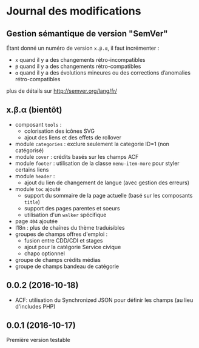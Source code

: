# Journal des modifications

## Gestion sémantique de version "SemVer"

Étant donné un numéro de version `x.β.α`, il faut incrémenter :
* `x` quand il y a des changements rétro-incompatibles
* `β` quand il y a des changements rétro-compatibles
* `α` quand il y a des évolutions mineures ou des corrections d’anomalies rétro-compatibles

plus de détails sur http://semver.org/lang/fr/

## x.β.α (bientôt)

* composant `tools` :
  * colorisation des icônes SVG
  * ajout des liens et des effets de rollover
* module `categories` : exclure seulement la categorie ID=1 (non catégorisé)
* module `cover` : crédits basés sur les champs ACF
* module `footer` : utilisation de la classe `menu-item-more` pour styler certains liens
* module `header` :
  * ajout du lien de changement de langue (avec gestion des erreurs)
* module `toc` ajouté
  * support du sommaire de la page actuelle (basé sur les composants `title`)
  * support des pages parentes et soeurs
  * utilisation d'un `walker` spécifique
* page `404` ajoutée
* I18n : plus de chaînes du thème traduisibles
* groupes de champs offres d'emploi :
  * fusion entre CDD/CDI et stages
  * ajout pour la catégorie Service civique
  * chapo optionnel
* groupe de champs crédits médias
* groupe de champs bandeau de catégorie

## 0.0.2 (2016-10-18)

* ACF: utilisation du Synchronized JSON pour définir les champs (au lieu d'includes PHP)

## 0.0.1 (2016-10-17)

Première version testable
